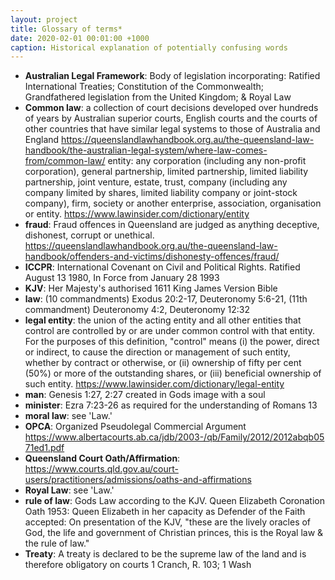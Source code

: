 ```yaml
---
layout: project
title: Glossary of terms*
date: 2020-02-01 00:01:00 +1000
caption: Historical explanation of potentially confusing words
---
```


* **Australian Legal Framework**: Body of legislation incorporating: Ratified International Treaties; Constitution of the Commonwealth; Grandfathered legislation from the United Kingdom; & Royal Law
* **Common law**: a collection of court decisions developed over hundreds of years by Australian superior courts, English courts and the courts of other countries that have similar legal systems to those of Australia and England https://queenslandlawhandbook.org.au/the-queensland-law-handbook/the-australian-legal-system/where-law-comes-from/common-law/
entity: any corporation (including any non-profit corporation), general partnership, limited partnership, limited liability partnership, joint venture, estate, trust, company (including any company limited by shares, limited liability company or joint-stock company), firm, society or another enterprise, association, organisation or entity. https://www.lawinsider.com/dictionary/entity
* **fraud**: Fraud offences in Queensland are judged as anything deceptive, dishonest, corrupt or unethical. https://queenslandlawhandbook.org.au/the-queensland-law-handbook/offenders-and-victims/dishonesty-offences/fraud/
* **ICCPR**: International Covenant on Civil and Political Rights. Ratified August 13 1980, In Force from January 28 1993
* **KJV**: Her Majesty's authorised 1611 King James Version Bible
* **law**: (10 commandments) Exodus 20:2-17, Deuteronomy 5:6-21, (11th commandment) Deuteronomy 4:2, Deuteronomy 12:32
* **legal entity**: the union of the acting entity and all other entities that control are controlled by or are under common control with that entity. For the purposes of this definition, "control" means (i) the power, direct or indirect, to cause the direction or management of such entity, whether by contract or otherwise, or (ii) ownership of fifty per cent (50%) or more of the outstanding shares, or (iii) beneficial ownership of such entity. https://www.lawinsider.com/dictionary/legal-entity
* **man**: Genesis 1:27, 2:27 created in Gods image with a soul
* **minister**: Ezra 7:23-26 as required for the understanding of Romans 13
* **moral law**: see 'Law.'
* **OPCA**: Organized Pseudolegal Commercial Argument https://www.albertacourts.ab.ca/jdb/2003-/qb/Family/2012/2012abqb0571ed1.pdf
* **Queensland Court Oath/Affirmation**: https://www.courts.qld.gov.au/court-users/practitioners/admissions/oaths-and-affirmations
* **Royal Law**: see 'Law.'
* **rule of law**: Gods Law according to the KJV. Queen Elizabeth Coronation Oath 1953: Queen Elizabeth in her capacity as Defender of the Faith accepted: On presentation of the KJV, "these are the lively oracles of God, the life and government of Christian princes, this is the Royal law & the rule of law."
* **Treaty**: A treaty is declared to be the supreme law of the land and is therefore obligatory on courts 1 Cranch, R. 103; 1 Wash


